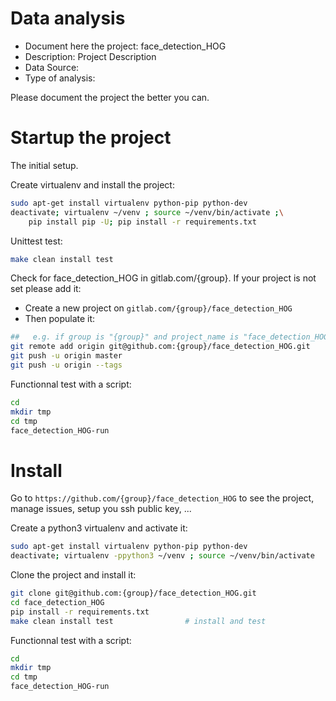 # Data analysis
- Document here the project: face_detection_HOG
- Description: Project Description
- Data Source:
- Type of analysis:

Please document the project the better you can.

# Startup the project

The initial setup.

Create virtualenv and install the project:
```bash
sudo apt-get install virtualenv python-pip python-dev
deactivate; virtualenv ~/venv ; source ~/venv/bin/activate ;\
    pip install pip -U; pip install -r requirements.txt
```

Unittest test:
```bash
make clean install test
```

Check for face_detection_HOG in gitlab.com/{group}.
If your project is not set please add it:

- Create a new project on `gitlab.com/{group}/face_detection_HOG`
- Then populate it:

```bash
##   e.g. if group is "{group}" and project_name is "face_detection_HOG"
git remote add origin git@github.com:{group}/face_detection_HOG.git
git push -u origin master
git push -u origin --tags
```

Functionnal test with a script:

```bash
cd
mkdir tmp
cd tmp
face_detection_HOG-run
```

# Install

Go to `https://github.com/{group}/face_detection_HOG` to see the project, manage issues,
setup you ssh public key, ...

Create a python3 virtualenv and activate it:

```bash
sudo apt-get install virtualenv python-pip python-dev
deactivate; virtualenv -ppython3 ~/venv ; source ~/venv/bin/activate
```

Clone the project and install it:

```bash
git clone git@github.com:{group}/face_detection_HOG.git
cd face_detection_HOG
pip install -r requirements.txt
make clean install test                # install and test
```
Functionnal test with a script:

```bash
cd
mkdir tmp
cd tmp
face_detection_HOG-run
```
